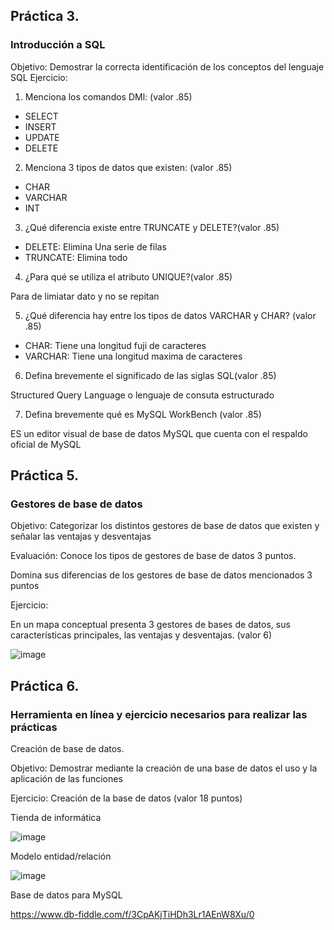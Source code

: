 ## Práctica 3.
### Introducción a SQL
Objetivo: Demostrar la correcta identificación de los conceptos del lenguaje SQL
Ejercicio:

1. Menciona los comandos DMl: (valor .85)
- SELECT
- INSERT
- UPDATE
- DELETE
2. Menciona 3 tipos de datos que existen: (valor .85)

- CHAR
- VARCHAR
- INT

3. ¿Qué diferencia existe entre TRUNCATE y DELETE?(valor .85)

- DELETE: Elimina Una serie de filas
- TRUNCATE: Elimina todo

4. ¿Para qué se utiliza el atributo UNIQUE?(valor .85)

Para de limiatar dato y no se repitan 

5. ¿Qué diferencia hay entre los tipos de datos VARCHAR y CHAR? (valor .85)

- CHAR: Tiene una longitud fuji de caracteres
- VARCHAR: Tiene una longitud maxima de caracteres

6. Defina brevemente el significado de las siglas SQL(valor .85)

Structured Query Language o lenguaje de consuta estructurado

7. Defina brevemente qué es MySQL WorkBench (valor .85)

ES un editor visual de base de datos MySQL que cuenta con el respaldo oficial de MySQL

## Práctica 5.
### Gestores de base de datos

Objetivo: Categorizar los distintos gestores de base de datos que existen y señalar las
ventajas y desventajas

Evaluación: Conoce los tipos de gestores de base de datos 3 puntos.

Domina sus diferencias de los gestores de base de datos mencionados 3 puntos

Ejercicio:

En un mapa conceptual presenta 3 gestores de bases de datos, sus características
principales, las ventajas y desventajas. (valor 6)

![image](https://user-images.githubusercontent.com/99523872/170518596-3e745fbd-7a44-4301-ae3a-78845144003e.png)

## Práctica 6.
### Herramienta en línea y ejercicio necesarios para realizar las prácticas

Creación de base de datos.

Objetivo: Demostrar mediante la creación de una base de datos el uso y la aplicación de
las funciones

Ejercicio: Creación de la base de datos (valor 18 puntos)

Tienda de informática

![image](https://user-images.githubusercontent.com/91554777/170415101-717bca19-3644-46a9-8a57-8d5940c5d283.png)




Modelo entidad/relación

![image](https://user-images.githubusercontent.com/99523872/170520790-1b66570d-5b19-453a-92bf-00c41be2b5f1.png)

Base de datos para MySQL

https://www.db-fiddle.com/f/3CpAKjTiHDh3Lr1AEnW8Xu/0

